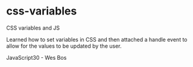 # css-variables
CSS variables and JS

Learned how to set variables in CSS and then attached a handle event to allow 
for the values to be updated by the user.

JavaScript30 - Wes Bos
